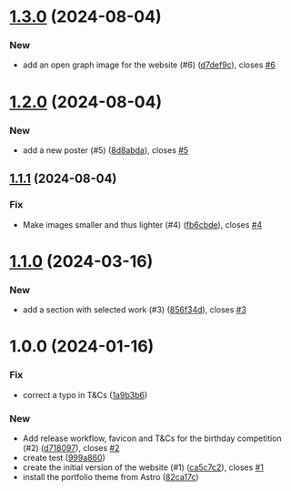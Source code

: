 # [1.3.0](https://github.com/rafalkrol-xyz/przepisnikszczescia-pl/compare/v1.2.0...v1.3.0) (2024-08-04)


### New

* add an open graph image for the website (#6) ([d7def9c](https://github.com/rafalkrol-xyz/przepisnikszczescia-pl/commit/d7def9c0505e57fa5425ba99b70c1a4600e49d9a)), closes [#6](https://github.com/rafalkrol-xyz/przepisnikszczescia-pl/issues/6)

# [1.2.0](https://github.com/rafalkrol-xyz/przepisnikszczescia-pl/compare/v1.1.1...v1.2.0) (2024-08-04)


### New

* add a new poster (#5) ([8d8abda](https://github.com/rafalkrol-xyz/przepisnikszczescia-pl/commit/8d8abda5095da39d5dfe36a2ea764abbf0cb0972)), closes [#5](https://github.com/rafalkrol-xyz/przepisnikszczescia-pl/issues/5)

## [1.1.1](https://github.com/rafalkrol-xyz/przepisnikszczescia-pl/compare/v1.1.0...v1.1.1) (2024-08-04)


### Fix

* Make images smaller and thus lighter (#4) ([fb6cbde](https://github.com/rafalkrol-xyz/przepisnikszczescia-pl/commit/fb6cbdefcbc9c774b21cc800ac5ab242925f466d)), closes [#4](https://github.com/rafalkrol-xyz/przepisnikszczescia-pl/issues/4)

# [1.1.0](https://github.com/rafalkrol-xyz/przepisnikszczescia-pl/compare/v1.0.0...v1.1.0) (2024-03-16)


### New

* add a section with selected work (#3) ([856f34d](https://github.com/rafalkrol-xyz/przepisnikszczescia-pl/commit/856f34d69fba2fedbacfeab686c7a10622f52452)), closes [#3](https://github.com/rafalkrol-xyz/przepisnikszczescia-pl/issues/3)

# 1.0.0 (2024-01-16)


### Fix

* correct a typo in T&Cs ([1a9b3b6](https://github.com/rafalkrol-xyz/przepisnikszczescia-pl/commit/1a9b3b6d7a580ee7c6f05505a05820e51309889f))

### New

* Add release workflow, favicon and T&Cs for the birthday competition (#2) ([d718097](https://github.com/rafalkrol-xyz/przepisnikszczescia-pl/commit/d7180975c58e2dd35ca247deb653e93ff75f24cf)), closes [#2](https://github.com/rafalkrol-xyz/przepisnikszczescia-pl/issues/2)
* create test ([999a860](https://github.com/rafalkrol-xyz/przepisnikszczescia-pl/commit/999a860e550967f55da6b2e85367a77d7a927a0f))
* create the initial version of the website (#1) ([ca5c7c2](https://github.com/rafalkrol-xyz/przepisnikszczescia-pl/commit/ca5c7c22ac7980db908663ec1c2e890c0c7188ca)), closes [#1](https://github.com/rafalkrol-xyz/przepisnikszczescia-pl/issues/1)
* install the portfolio theme from Astro ([82ca17c](https://github.com/rafalkrol-xyz/przepisnikszczescia-pl/commit/82ca17ccbc0cb7725b5d7abc91d2eeafd7c04abf))
